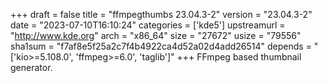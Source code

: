 +++
draft = false
title = "ffmpegthumbs 23.04.3-2"
version = "23.04.3-2"
date = "2023-07-10T16:10:24"
categories = ['kde5']
upstreamurl = "http://www.kde.org"
arch = "x86_64"
size = "27672"
usize = "79556"
sha1sum = "f7af8e5f25a2c7f4b4922ca4d52a02d4add26514"
depends = "['kio>=5.108.0', 'ffmpeg>=6.0', 'taglib']"
+++
FFmpeg based thumbnail generator.